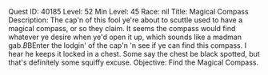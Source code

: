 Quest ID: 40185
Level: 52
Min Level: 45
Race: nil
Title: Magical Compass
Description: The cap'n of this fool ye're about to scuttle used to have a magical compass, or so they claim. It seems the compass would find whatever ye desire when ye'd open it up, which sounds like a madman gab.$B$BEnter the lodgin' of the cap'n 'n see if ye can find this compass. I hear he keeps it locked in a chest. Some say the chest be black spotted, but that's definitely some squiffy excuse.
Objective: Find the Magical Compass.
